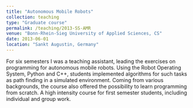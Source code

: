 ```yaml
---
title: "Autonomous Mobile Robots"
collection: teaching
type: "Graduate course"
permalink: /teaching/2013-SS-AMR
venue: "Bonn-Rhein-Sieg University of Applied Sciences, CS"
date: 2013-06-01
location: "Sankt Augustin, Germany"
---
```


For six semesters I was a teaching assistant, leading the exercises on programming for autonomous mobile robots. Using the Robot Operating System, Python and C++, students implemented algorithms for such tasks as path finding in a simulated environment. Coming from various backgrounds, the course also offered the possibility to learn programming from scratch. A high intensity course for first semester students, including individual and group work.